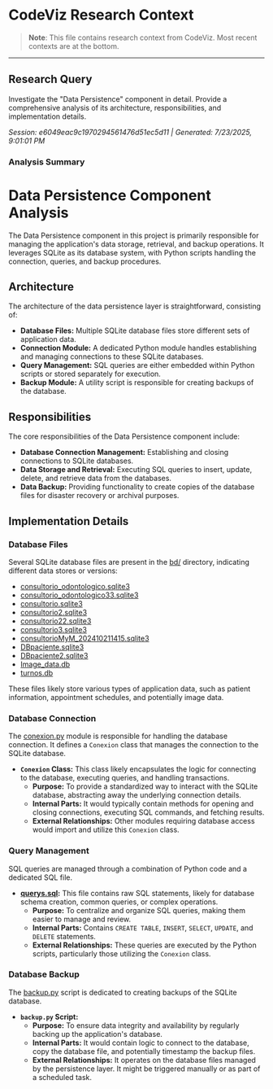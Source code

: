 # CodeViz Research Context

> **Note**: This file contains research context from CodeViz. Most recent contexts are at the bottom.

---

## Research Query

Investigate the "Data Persistence" component in detail. Provide a comprehensive analysis of its architecture, responsibilities, and implementation details.

*Session: e6049eac9c1970294561476d51ec5d11 | Generated: 7/23/2025, 9:01:01 PM*

### Analysis Summary

# Data Persistence Component Analysis

The Data Persistence component in this project is primarily responsible for managing the application's data storage, retrieval, and backup operations. It leverages SQLite as its database system, with Python scripts handling the connection, queries, and backup procedures.

## Architecture

The architecture of the data persistence layer is straightforward, consisting of:

*   **Database Files:** Multiple SQLite database files store different sets of application data.
*   **Connection Module:** A dedicated Python module handles establishing and managing connections to these SQLite databases.
*   **Query Management:** SQL queries are either embedded within Python scripts or stored separately for execution.
*   **Backup Module:** A utility script is responsible for creating backups of the database.

## Responsibilities

The core responsibilities of the Data Persistence component include:

*   **Database Connection Management:** Establishing and closing connections to SQLite databases.
*   **Data Storage and Retrieval:** Executing SQL queries to insert, update, delete, and retrieve data from the databases.
*   **Data Backup:** Providing functionality to create copies of the database files for disaster recovery or archival purposes.

## Implementation Details

### Database Files

Several SQLite database files are present in the [bd/](g:/Proyecto-Final/bd/) directory, indicating different data stores or versions:

*   [consultorio_odontologico.sqlite3](g:/Proyecto-Final/bd/consultorio_odontologico.sqlite3)
*   [consultorio_odontologico33.sqlite3](g:/Proyecto-Final/bd/consultorio_odontologico33.sqlite3)
*   [consultorio.sqlite3](g:/Proyecto-Final/bd/consultorio.sqlite3)
*   [consultorio2.sqlite3](g:/Proyecto-Final/bd/consultorio2.sqlite3)
*   [consultorio22.sqlite3](g:/Proyecto-Final/bd/consultorio22.sqlite3)
*   [consultorio3.sqlite3](g:/Proyecto-Final/bd/consultorio3.sqlite3)
*   [consultorioMyM_202410211415.sqlite3](g:/Proyecto-Final/bd/consultorioMyM_202410211415.sqlite3)
*   [DBpaciente.sqlite3](g:/Proyecto-Final/bd/DBpaciente.sqlite3)
*   [DBpaciente2.sqlite3](g:/Proyecto-Final/bd/DBpaciente2.sqlite3)
*   [Image_data.db](g:/Proyecto-Final/bd/Image_data.db)
*   [turnos.db](g:/Proyecto-Final/bd/turnos.db)

These files likely store various types of application data, such as patient information, appointment schedules, and potentially image data.

### Database Connection

The [conexion.py](g:/Proyecto-Final/bd/conexion.py) module is responsible for handling the database connection. It defines a `Conexion` class that manages the connection to the SQLite database.

*   **`Conexion` Class:** This class likely encapsulates the logic for connecting to the database, executing queries, and handling transactions.
    *   **Purpose:** To provide a standardized way to interact with the SQLite database, abstracting away the underlying connection details.
    *   **Internal Parts:** It would typically contain methods for opening and closing connections, executing SQL commands, and fetching results.
    *   **External Relationships:** Other modules requiring database access would import and utilize this `Conexion` class.

### Query Management

SQL queries are managed through a combination of Python code and a dedicated SQL file.

*   **[querys.sql](g:/Proyecto-Final/bd/querys.sql):** This file contains raw SQL statements, likely for database schema creation, common queries, or complex operations.
    *   **Purpose:** To centralize and organize SQL queries, making them easier to manage and review.
    *   **Internal Parts:** Contains `CREATE TABLE`, `INSERT`, `SELECT`, `UPDATE`, and `DELETE` statements.
    *   **External Relationships:** These queries are executed by the Python scripts, particularly those utilizing the `Conexion` class.

### Database Backup

The [backup.py](g:/Proyecto-Final/bd/backup.py) script is dedicated to creating backups of the SQLite database.

*   **`backup.py` Script:**
    *   **Purpose:** To ensure data integrity and availability by regularly backing up the application's database.
    *   **Internal Parts:** It would contain logic to connect to the database, copy the database file, and potentially timestamp the backup files.
    *   **External Relationships:** It operates on the database files managed by the persistence layer. It might be triggered manually or as part of a scheduled task.

